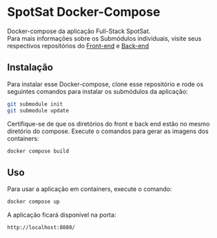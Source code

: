 # SpotSat Docker-Compose

Docker-compose da aplicação Full-Stack SpotSat. <br>
Para mais informações sobre os Submódulos individuais, visite seus respectivos repositórios do [Front-end] e [Back-end]

## Instalação

Para instalar esse Docker-compose, clone esse repositório e rode os seguintes comandos para instalar os submódulos da aplicação:

```sh
git submodule init
git submodule update
```

Certifique-se de que os diretórios do front e back end estão no mesmo diretório do compose.
Execute o comandos para gerar as imagens dos containers:

```sh
docker compose build
```

## Uso

Para usar a aplicação em containers, execute o comando:

```sh
docker compose up
```

A aplicação ficará disponível na porta:

```sh
http://localhost:8080/
```

[Front-end]: <https://github.com/savioferraz/spotsat_front>
[Back-end]: <https://github.com/savioferraz/spotsat_back>
